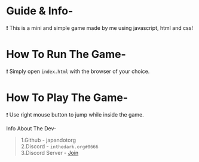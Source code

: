 # Guide & Info-
 ❗ This is a mini and simple game made by me using javascript, html and css!
 
# How To Run The Game-
 ❗ Simply open `index.html` with the browser of your choice.

# How To Play The Game-
 ❗ Use right mouse button to jump while inside the game.




 Info About The Dev- <br>
 > 1.Github - japandotorg <br>
 > 2.Discord - `inthedark.org#0666` <br>
 > 3.Discord Server - [Join](https://discord.gg/zjejaBM2n5)

